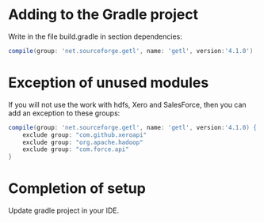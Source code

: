 # Adding to the Gradle project
Write in the file build.gradle in section dependencies:
```gradle
compile(group: 'net.sourceforge.getl', name: 'getl', version:'4.1.0')
```

# Exception of unused modules
If you will not use the work with hdfs, Xero and SalesForce, then you can add an exception to these groups:
```gradle
compile(group: 'net.sourceforge.getl', name: 'getl', version:'4.1.0) {
    exclude group: "com.github.xeroapi"
    exclude group: "org.apache.hadoop"
    exclude group: "com.force.api"
}
```
# Completion of setup
Update gradle project in your IDE.